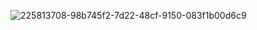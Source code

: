 
![225813708-98b745f2-7d22-48cf-9150-083f1b00d6c9](https://github.com/user-attachments/assets/813999ab-c70d-4796-b54e-fc0cb5edf713)
